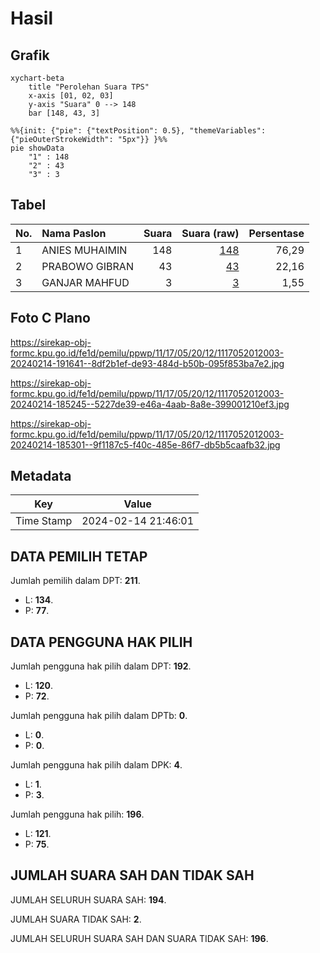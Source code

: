 # Hasil

## Grafik

```mermaid
xychart-beta
    title "Perolehan Suara TPS"
    x-axis [01, 02, 03]
    y-axis "Suara" 0 --> 148
    bar [148, 43, 3]
```

```mermaid
%%{init: {"pie": {"textPosition": 0.5}, "themeVariables": {"pieOuterStrokeWidth": "5px"}} }%%
pie showData
    "1" : 148
    "2" : 43
    "3" : 3
```

## Tabel

| No. | Nama Paslon    | Suara | Suara (raw) | Persentase |
|:--- |:-------------- | -----:| -----------:| ----------:|
| 1   | ANIES MUHAIMIN | 148   | [148][p-1]  | 76,29      |
| 2   | PRABOWO GIBRAN | 43    | [43][p-2]   | 22,16      |
| 3   | GANJAR MAHFUD  | 3     | [3][p-3]    | 1,55       |


[p-1]: https://github.com/gigit-pemilu/pemilu-2024-11-aceh/blob/main/pilpres/hitung-suara/sub/11-aceh/sub/17-bener-meriah/sub/05-bukit/sub/2012-kenawat-redelong/sub/003-tps/sub/paslon-1.txt
[p-2]: https://github.com/gigit-pemilu/pemilu-2024-11-aceh/blob/main/pilpres/hitung-suara/sub/11-aceh/sub/17-bener-meriah/sub/05-bukit/sub/2012-kenawat-redelong/sub/003-tps/sub/paslon-2.txt
[p-3]: https://github.com/gigit-pemilu/pemilu-2024-11-aceh/blob/main/pilpres/hitung-suara/sub/11-aceh/sub/17-bener-meriah/sub/05-bukit/sub/2012-kenawat-redelong/sub/003-tps/sub/paslon-3.txt

## Foto C Plano

https://sirekap-obj-formc.kpu.go.id/fe1d/pemilu/ppwp/11/17/05/20/12/1117052012003-20240214-191641--8df2b1ef-de93-484d-b50b-095f853ba7e2.jpg

https://sirekap-obj-formc.kpu.go.id/fe1d/pemilu/ppwp/11/17/05/20/12/1117052012003-20240214-185245--5227de39-e46a-4aab-8a8e-399001210ef3.jpg

https://sirekap-obj-formc.kpu.go.id/fe1d/pemilu/ppwp/11/17/05/20/12/1117052012003-20240214-185301--9f1187c5-f40c-485e-86f7-db5b5caafb32.jpg


## Metadata

| Key        | Value               |
| ---------- | ------------------- |
| Time Stamp | 2024-02-14 21:46:01 |


## DATA PEMILIH TETAP

Jumlah pemilih dalam DPT: **211**.
 * L: **134**.
 * P: **77**.

## DATA PENGGUNA HAK PILIH

Jumlah pengguna hak pilih dalam DPT: **192**.
 * L: **120**.
 * P: **72**.

Jumlah pengguna hak pilih dalam DPTb: **0**.
 * L: **0**.
 * P: **0**.

Jumlah pengguna hak pilih dalam DPK: **4**.
 * L: **1**.
 * P: **3**.

Jumlah pengguna hak pilih: **196**.
 * L: **121**.
 * P: **75**.

## JUMLAH SUARA SAH DAN TIDAK SAH

JUMLAH SELURUH SUARA SAH: **194**.

JUMLAH SUARA TIDAK SAH: **2**.

JUMLAH SELURUH SUARA SAH DAN SUARA TIDAK SAH: **196**.



